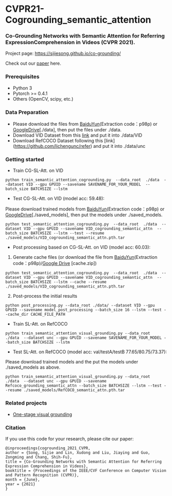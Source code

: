 # CVPR21-Cogrounding_semantic_attention

### Co-Grounding Networks with Semantic Attention for Referring ExpressionComprehension in Videos (CVPR 2021).

Project page: https://sijiesong.github.io/co-grounding/

Check out our [paper](<https://arxiv.org/abs/2103.12346>) here.


### Prerequisites
* Python 3
* Pytorch >= 0.4.1
* Others (OpenCV, scipy, etc.)

### Data Preparation
* Please download the files from [BaiduYun](<https://pan.baidu.com/s/1IMy9aISnsxw_wY8siEyEYg>)(Extraction code：p98p) or [GoogleDrive](<https://drive.google.com/drive/folders/1VM_ScHIBKXb7pkgBizRJYtZL7UsC4NR1?usp=sharing>)[./data], then put the files under ./data.
* Download VID Dataset from this [link](<https://bvisionweb1.cs.unc.edu/ilsvrc2015/>) and put it into ./data/VID
* Download RefCOCO Dataset following this [link] (<https://github.com/lichengunc/refer>) and put it into ./data/unc


### Getting started
* Train CG-SL-Att. on VID 
```
python train_semantic_attention_cogrounding.py  --data_root  ./data  --dataset VID --gpu GPUID --savename SAVENAME_FOR_YOUR_MODEL  --batch_size BATCHSIZE --lstm
```

* Test CG-SL-Att. on VID (model acc: 59.48):

Please download trained models from [BaiduYun](<https://pan.baidu.com/s/1IMy9aISnsxw_wY8siEyEYg>)(Extraction code：p98p) or [GoogleDrive](<https://drive.google.com/drive/folders/1VM_ScHIBKXb7pkgBizRJYtZL7UsC4NR1?usp=sharing>)[./saved_models], then put the models under ./saved_models.

```
python test_semantic_attention_cogrounding.py  --data_root  ./data  --dataset VID --gpu GPUID --savename VID_cogrounding_semantic_attn  --batch_size BATCHSIZE --lstm --test --resume ./saved_models/VID_cogrounding_semantic_attn.pth.tar
```

* Post processing based on CG-SL-Att. on VID (model acc: 60.03):
1. Generate cache files (or download the file from [BaiduYun](<https://pan.baidu.com/s/1IMy9aISnsxw_wY8siEyEYg>)(Extraction code：p98p)/[Google Drive](<https://drive.google.com/drive/folders/1VM_ScHIBKXb7pkgBizRJYtZL7UsC4NR1?usp=sharing>) [cache.zip])
```
python test_semantic_attention_cogrounding.py  --data_root  ./data  --dataset VID --gpu GPUID --savename VID_cogrounding_semantic_attn  --batch_size BATCHSIZE --lstm --cache --resume ./saved_models/VID_cogrounding_semantic_attn.pth.tar
```
2. Post-process the initial results
```
python post_processing.py --data_root ./data/ --dataset VID --gpu GPUID --savename model_post_processing --batch_size 16 --lstm --test --cache_dir CACHE_FILE_PATH
```

* Train SL-Att. on RefCOCO
```
python train_semantic_attention_visual_grounding.py --data_root  ./data  --dataset unc --gpu GPUID --savename SAVENAME_FOR_YOUR_MODEL --batch_size BATCHSIZE --lstm
```

* Test SL-Att. on RefCOCO (model acc: val/testA/testB 77.65/80.75/73.37):

Please download trained models and the put the models under ./saved_models as above.
```
python train_semantic_attention_visual_grounding.py --data_root  ./data  --dataset unc --gpu GPUID --savename Refcoco_grounding_semantic_attn --batch_size BATCHSIZE --lstm --test --resume ./saved_models/RefCOCO_semantic_attn.pth.tar
```



### Related projects

* [One-stage visual grounding](<https://github.com/zyang-ur/onestage_grounding>)


### Citation
If you use this code for your research, please cite our paper:

```
@inproceedings{cogrounding_2021_CVPR,
author = {Song, Sijie and Lin, Xudong and Liu, Jiaying and Guo, Zongming and Chang, Shih-Fu},
title = {Co-Grounding Networks with Semantic Attention for Referring Expression Comprehension in Videos},
booktitle = {Proceedings of the IEEE/CVF Conference on Computer Vision and Pattern Recognition (CVPR)},
month = {June},
year = {2021}
}
```
